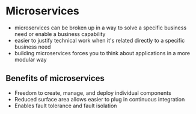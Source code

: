 # Microservices
- microservices can be broken up in a way to solve a specific business need or enable a business capability
- easier to justify technical work when it's related directly to a specific business need
- building microservices forces you to think about applications in a more modular way
## Benefits of microservices
- Freedom to create, manage, and deploy individual components
- Reduced surface area allows easier to plug in continuous integration
- Enables fault tolerance and fault isolation
